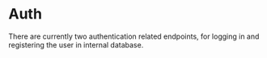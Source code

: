 # Auth

There are currently two authentication related endpoints, for logging in and registering the user in internal database.
